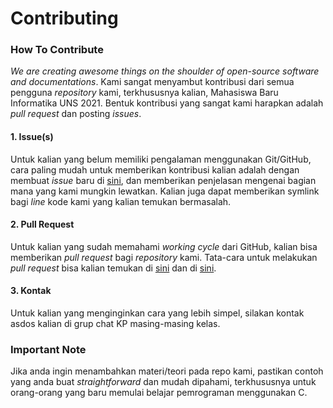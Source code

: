 # Contributing

### How To Contribute
*We are creating awesome things on the shoulder of open-source software and documentations*. Kami sangat menyambut kontribusi dari semua pengguna *repository* kami, terkhususnya kalian, Mahasiswa Baru Informatika UNS 2021. Bentuk kontribusi yang sangat kami harapkan adalah *pull request* dan posting *issues*.
#### 1. Issue(s)
Untuk kalian yang belum memiliki pengalaman menggunakan Git/GitHub, cara paling mudah untuk memberikan kontribusi kalian adalah dengan membuat *issue* baru di [sini](https://github.com/stackofsugar/TeachingAssistant-KP2021/issues/new), dan memberikan penjelasan mengenai bagian mana yang kami mungkin lewatkan. Kalian juga dapat memberikan symlink bagi *line* kode kami yang kalian temukan bermasalah.
#### 2. Pull Request
Untuk kalian yang sudah memahami *working cycle* dari GitHub, kalian bisa memberikan *pull request* bagi *repository* kami. Tata-cara untuk melakukan *pull request* bisa kalian temukan di [sini](https://docs.github.com/en/github/collaborating-with-pull-requests/proposing-changes-to-your-work-with-pull-requests/creating-a-pull-request) dan di [sini](https://docs.github.com/articles/using-pull-requests).
#### 3. Kontak
Untuk kalian yang menginginkan cara yang lebih simpel, silakan kontak asdos kalian di grup chat KP masing-masing kelas.

### Important Note
Jika anda ingin menambahkan materi/teori pada repo kami, pastikan contoh yang anda buat *straightforward* dan mudah dipahami, terkhususnya untuk orang-orang yang baru memulai belajar pemrograman menggunakan C. 
